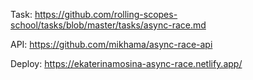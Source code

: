 Task: https://github.com/rolling-scopes-school/tasks/blob/master/tasks/async-race.md

API: https://github.com/mikhama/async-race-api

Deploy: https://ekaterinamosina-async-race.netlify.app/
